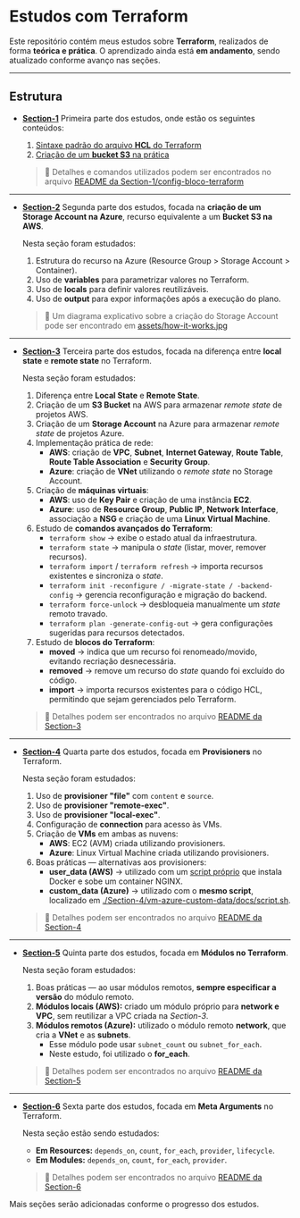 # Estudos com Terraform

Este repositório contém meus estudos sobre **Terraform**, realizados de forma **teórica e prática**.
O aprendizado ainda está **em andamento**, sendo atualizado conforme avanço nas seções.

---

## Estrutura

- **[Section-1](./Section-1)**
  Primeira parte dos estudos, onde estão os seguintes conteúdos:
  1. [Sintaxe padrão do arquivo **HCL** do Terraform](./Section-1/sintaxe-terraform)
  2. [Criação de um **bucket S3** na prática](./Section-1/config-bloco-terraform)

  > 📌 Detalhes e comandos utilizados podem ser encontrados no arquivo
  > [README da Section-1/config-bloco-terraform](./Section-1/config-bloco-terraform/README.md)

---

- **[Section-2](./Section-2)**
  Segunda parte dos estudos, focada na **criação de um Storage Account na Azure**, recurso equivalente a um **Bucket S3 na AWS**.

  Nesta seção foram estudados:
  1. Estrutura do recurso na Azure (Resource Group > Storage Account > Container).
  2. Uso de **variables** para parametrizar valores no Terraform.
  3. Uso de **locals** para definir valores reutilizáveis.
  4. Uso de **output** para expor informações após a execução do plano.

  > 📌 Um diagrama explicativo sobre a criação do Storage Account pode ser encontrado em
  > [assets/how-it-works.jpg](./Section-2/assets/how-it-works.jpg)

---

- **[Section-3](./Section-3)**
  Terceira parte dos estudos, focada na diferença entre **local state** e **remote state** no Terraform.

  Nesta seção foram estudados:
  1. Diferença entre **Local State** e **Remote State**.
  2. Criação de um **S3 Bucket** na AWS para armazenar *remote state* de projetos AWS.
  3. Criação de um **Storage Account** na Azure para armazenar *remote state* de projetos Azure.
  4. Implementação prática de rede:
     - **AWS**: criação de **VPC**, **Subnet**, **Internet Gateway**, **Route Table**, **Route Table Association** e **Security Group**.
     - **Azure**: criação de **VNet** utilizando o *remote state* no Storage Account.
  5. Criação de **máquinas virtuais**:
     - **AWS**: uso de **Key Pair** e criação de uma instância **EC2**.
     - **Azure**: uso de **Resource Group**, **Public IP**, **Network Interface**, associação a **NSG** e criação de uma **Linux Virtual Machine**.
  6. Estudo de **comandos avançados do Terraform**:
     - `terraform show` → exibe o estado atual da infraestrutura.
     - `terraform state` → manipula o *state* (listar, mover, remover recursos).
     - `terraform import` / `terraform refresh` → importa recursos existentes e sincroniza o *state*.
     - `terraform init -reconfigure / -migrate-state / -backend-config` → gerencia reconfiguração e migração do backend.
     - `terraform force-unlock` → desbloqueia manualmente um *state* remoto travado.
     - `terraform plan -generate-config-out` → gera configurações sugeridas para recursos detectados.
  7. Estudo de **blocos do Terraform**:
     - **moved** → indica que um recurso foi renomeado/movido, evitando recriação desnecessária.
     - **removed** → remove um recurso do *state* quando foi excluído do código.
     - **import** → importa recursos existentes para o código HCL, permitindo que sejam gerenciados pelo Terraform.

  > 📌 Detalhes podem ser encontrados no arquivo
  > [README da Section-3](./Section-3/README.md)

---

- **[Section-4](./Section-4)**
  Quarta parte dos estudos, focada em **Provisioners** no Terraform.

  Nesta seção foram estudados:
  1. Uso de **provisioner "file"** com `content` e `source`.
  2. Uso de **provisioner "remote-exec"**.
  3. Uso de **provisioner "local-exec"**.
  4. Configuração de **connection** para acesso às VMs.
  5. Criação de **VMs** em ambas as nuvens:
     - **AWS**: EC2 (AVM) criada utilizando provisioners.
     - **Azure**: Linux Virtual Machine criada utilizando provisioners.
  6. Boas práticas — alternativas aos provisioners:
     - **user_data (AWS)** → utilizado com um [script próprio](./Section-4/vm-aws-user-data/docs/script.sh) que instala Docker e sobe um container NGINX.
     - **custom_data (Azure)** → utilizado com o **mesmo script**, localizado em [./Section-4/vm-azure-custom-data/docs/script.sh](./Section-4/vm-azure-custom-data/docs/script.sh).

  > 📌 Detalhes podem ser encontrados no arquivo
  > [README da Section-4](./Section-4/README.md)

---

- **[Section-5](./Section-5)**
  Quinta parte dos estudos, focada em **Módulos no Terraform**.

  Nesta seção foram estudados:
  1. Boas práticas — ao usar módulos remotos, **sempre especificar a versão** do módulo remoto.
  2. **Módulos locais (AWS):** criado um módulo próprio para **network e VPC**, sem reutilizar a VPC criada na *Section-3*.
  3. **Módulos remotos (Azure):** utilizado o módulo remoto **network**, que cria a **VNet** e as **subnets**.
     - Esse módulo pode usar `subnet_count` ou `subnet_for_each`.
     - Neste estudo, foi utilizado o **for_each**.

  > 📌 Detalhes podem ser encontrados no arquivo
  > [README da Section-5](./Section-5/README.md)

---

- **[Section-6](./Section-6)**
  Sexta parte dos estudos, focada em **Meta Arguments** no Terraform.

  Nesta seção estão sendo estudados:
  - **Em Resources:** `depends_on`, `count`, `for_each`, `provider`, `lifecycle`.
  - **Em Modules:** `depends_on`, `count`, `for_each`, `provider`.

  > 📌 Detalhes podem ser encontrados no arquivo
  > [README da Section-6](./Section-6/README.md)

Mais seções serão adicionadas conforme o progresso dos estudos.

